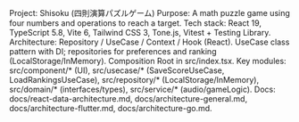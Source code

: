 Project: Shisoku (四則演算パズルゲーム)
Purpose: A math puzzle game using four numbers and operations to reach a target.
Tech stack: React 19, TypeScript 5.8, Vite 6, Tailwind CSS 3, Tone.js, Vitest + Testing Library.
Architecture: Repository / UseCase / Context / Hook (React). UseCase class pattern with DI; repositories for preferences and ranking (LocalStorage/InMemory). Composition Root in src/index.tsx.
Key modules: src/component/* (UI), src/usecase/* (SaveScoreUseCase, LoadRankingsUseCase), src/repository/* (LocalStorage/InMemory), src/domain/* (interfaces/types), src/service/* (audio/gameLogic).
Docs: docs/react-data-architecture.md, docs/architecture-general.md, docs/architecture-flutter.md, docs/architecture-go.md.
